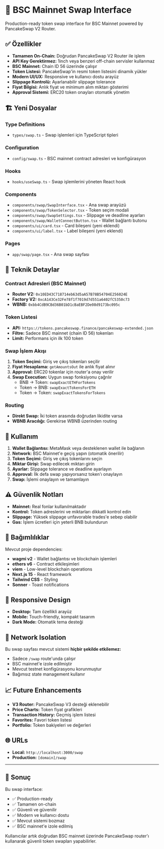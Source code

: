 # 🔄 BSC Mainnet Swap Interface

Production-ready token swap interface for BSC Mainnet powered by PancakeSwap V2 Router.

## ✅ Özellikler

- **Tamamen On-Chain:** Doğrudan PancakeSwap V2 Router ile işlem
- **API Key Gerektirmez:** 1inch veya benzeri off-chain servisler kullanmaz
- **BSC Mainnet:** Chain ID 56 üzerinde çalışır
- **Token Listesi:** PancakeSwap'in resmi token listesini dinamik yükler
- **Modern UI/UX:** Responsive ve kullanıcı dostu arayüz
- **Slippage Kontrolü:** Ayarlanabilir slippage tolerance
- **Fiyat Bilgisi:** Anlık fiyat ve minimum alım miktarı gösterimi
- **Approval Sistemi:** ERC20 token onayları otomatik yönetim

## 🏗️ Yeni Dosyalar

### Type Definitions
- `types/swap.ts` - Swap işlemleri için TypeScript tipleri

### Configuration
- `config/swap.ts` - BSC mainnet contract adresleri ve konfigürasyon

### Hooks
- `hooks/useSwap.ts` - Swap işlemlerini yöneten React hook

### Components
- `components/swap/SwapInterface.tsx` - Ana swap arayüzü
- `components/swap/TokenSelector.tsx` - Token seçim modali
- `components/swap/SwapSettings.tsx` - Slippage ve deadline ayarları
- `components/swap/WalletConnectButton.tsx` - Wallet bağlantı butonu
- `components/ui/card.tsx` - Card bileşeni (yeni eklendi)
- `components/ui/label.tsx` - Label bileşeni (yeni eklendi)

### Pages
- `app/swap/page.tsx` - Ana swap sayfası

## 🔧 Teknik Detaylar

### Contract Adresleri (BSC Mainnet)
- **Router V2:** `0x10ED43C718714eb63d5aA57B78B54704E256024E`
- **Factory V2:** `0xcA143Ce32Fe78f1f7019d7d551a6402fC5350c73`
- **WBNB:** `0xbb4CdB9CBd36B01bD1cBaEBF2De08d9173bc095c`

### Token Listesi
- **API:** `https://tokens.pancakeswap.finance/pancakeswap-extended.json`
- **Filtre:** Sadece BSC mainnet (chain ID 56) tokenları
- **Limit:** Performans için ilk 100 token

### Swap İşlem Akışı
1. **Token Seçimi:** Giriş ve çıkış tokenları seçilir
2. **Fiyat Hesaplama:** `getAmountsOut` ile anlık fiyat alınır
3. **Approval:** ERC20 tokenlar için router'a onay verilir
4. **Swap Execution:** Uygun swap fonksiyonu çağrılır
   - BNB → Token: `swapExactETHForTokens`
   - Token → BNB: `swapExactTokensForETH`
   - Token → Token: `swapExactTokensForTokens`

### Routing
- **Direkt Swap:** İki token arasında doğrudan likidite varsa
- **WBNB Aracılığı:** Gerekirse WBNB üzerinden routing

## 🚀 Kullanım

1. **Wallet Bağlantısı:** MetaMask veya desteklenen wallet ile bağlanın
2. **Network:** BSC Mainnet'e geçiş yapın (otomatik önerilir)
3. **Token Seçimi:** Giriş ve çıkış tokenlarını seçin
4. **Miktar Girişi:** Swap edilecek miktarı girin
5. **Ayarlar:** Slippage tolerance ve deadline ayarlayın
6. **Approval:** İlk defa swap yapıyorsanız token'ı onaylayın
7. **Swap:** İşlemi onaylayın ve tamamlayın

## ⚠️ Güvenlik Notları

- **Mainnet:** Real fonlar kullanılmaktadır
- **Kontrol:** Token adreslerini ve miktarları dikkatli kontrol edin
- **Slippage:** Yüksek slippage unfavorable trades'e sebep olabilir
- **Gas:** İşlem ücretleri için yeterli BNB bulundurun

## 🔗 Bağımlılıklar

Mevcut proje dependencies:
- **wagmi v2** - Wallet bağlantısı ve blockchain işlemleri
- **ethers v6** - Contract etkileşimleri
- **viem** - Low-level blockchain operations
- **Next.js 15** - React framework
- **Tailwind CSS** - Styling
- **Sonner** - Toast notifications

## 📱 Responsive Design

- **Desktop:** Tam özellikli arayüz
- **Mobile:** Touch-friendly, kompakt tasarım
- **Dark Mode:** Otomatik tema desteği

## 🔄 Network Isolation

Bu swap sayfası mevcut sistemi **hiçbir şekilde etkilemez:**
- Sadece `/swap` route'unda çalışır
- BSC mainnet'e izole edilmiştir
- Mevcut testnet konfigürasyonu korunmuştur
- Bağımsız state management kullanır

## 📈 Future Enhancements

- **V3 Router:** PancakeSwap V3 desteği eklenebilir
- **Price Charts:** Token fiyat grafikleri
- **Transaction History:** Geçmiş işlem listesi
- **Favorites:** Favori token listesi
- **Portfolio:** Token bakiyeleri ve değerleri

## 🌐 URLs

- **Local:** `http://localhost:3000/swap`
- **Production:** `[domain]/swap`

---

## 🎯 Sonuç

Bu swap interface:
- ✅ Production-ready
- ✅ Tamamen on-chain
- ✅ Güvenli ve güvenilir
- ✅ Modern ve kullanıcı dostu
- ✅ Mevcut sistemi bozmaz
- ✅ BSC mainnet'e izole edilmiş

Kullanıcılar artık doğrudan BSC mainnet üzerinde PancakeSwap router'ı kullanarak güvenli token swapları yapabilirler. 
 